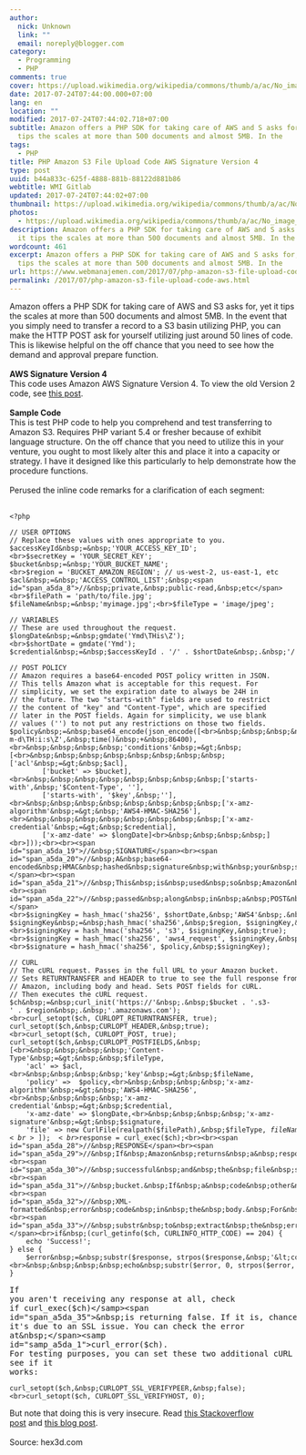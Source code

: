 ```yaml
---
author:
  nick: Unknown
  link: ""
  email: noreply@blogger.com
category:
  - Programming
  - PHP
comments: true
cover: https://upload.wikimedia.org/wikipedia/commons/thumb/a/ac/No_image_available.svg/2048px-No_image_available.svg.png
date: 2017-07-24T07:44:00.000+07:00
lang: en
location: ""
modified: 2017-07-24T07:44:02.718+07:00
subtitle: Amazon offers a PHP SDK for taking care of AWS and S asks for, yet it
  tips the scales at more than 500 documents and almost 5MB. In the
tags:
  - PHP
title: PHP Amazon S3 File Upload Code AWS Signature Version 4
type: post
uuid: b44a833c-625f-4888-881b-88122d881b86
webtitle: WMI Gitlab
updated: 2017-07-24T07:44:02+07:00
thumbnail: https://upload.wikimedia.org/wikipedia/commons/thumb/a/ac/No_image_available.svg/2048px-No_image_available.svg.png
photos:
  - https://upload.wikimedia.org/wikipedia/commons/thumb/a/ac/No_image_available.svg/2048px-No_image_available.svg.png
description: Amazon offers a PHP SDK for taking care of AWS and S asks for, yet
  it tips the scales at more than 500 documents and almost 5MB. In the
wordcount: 461
excerpt: Amazon offers a PHP SDK for taking care of AWS and S asks for, yet it
  tips the scales at more than 500 documents and almost 5MB. In the
url: https://www.webmanajemen.com/2017/07/php-amazon-s3-file-upload-code-aws.html
permalink: /2017/07/php-amazon-s3-file-upload-code-aws.html
---
```


<span id="span_a5da_0">Amazon offers a PHP SDK for taking care of AWS and S3 asks for, yet it tips the scales at more than 500 documents and almost 5MB. In the event that you simply need to transfer a record to a S3 basin utilizing PHP, you can make the HTTP POST ask for yourself utilizing just around 50 lines of code. This is likewise helpful on the off chance that you need to see how the demand and approval prepare function.</span><br><br id="br_a5da_1"><b id="b_a5da_0">AWS Signature Version 4</b><br><span id="span_a5da_1">This code uses Amazon AWS Signature Version 4. To view the old Version 2 code, see&nbsp;</span><a href="https://www.h3xed.com/programming/simple-php-code-for-uploading-a-file-to-an-amazon-s3-bucket" id="a_a5da_0" rel="noopener noreferer nofollow">this post</a><span id="span_a5da_2">.</span><br><br id="br_a5da_4"><b id="b_a5da_1">Sample Code</b><br>This is test PHP code to help you comprehend and test transferring to Amazon S3. Requires PHP variant 5.4 or fresher because of exhibit language structure. On the off chance that you need to utilize this in your venture, you ought to most likely alter this and place it into a capacity or strategy. I have it designed like this particularly to help demonstrate how the procedure functions.<br><br>Perused the inline code remarks for a clarification of each segment:<br><br id="br_a5da_9"><pre><code id="code_a5da_0">&lt;?php<br><br><span id="span_a5da_5">//&nbsp;USER&nbsp;OPTIONS</span><br><span id="span_a5da_6">//&nbsp;Replace&nbsp;these&nbsp;values&nbsp;with&nbsp;ones&nbsp;appropriate&nbsp;to&nbsp;you.</span><br>$accessKeyId&nbsp;=&nbsp;'YOUR_ACCESS_KEY_ID';<br>$secretKey&nbsp;=&nbsp;'YOUR_SECRET_KEY';<br>$bucket&nbsp;=&nbsp;'YOUR_BUCKET_NAME';<br>$region&nbsp;=&nbsp;'BUCKET_AMAZON_REGION';&nbsp;<span id="span_a5da_7">//&nbsp;us-west-2,&nbsp;us-east-1,&nbsp;etc</span><br>$acl&nbsp;=&nbsp;'ACCESS_CONTROL_LIST';&nbsp;<span id="span_a5da_8">//&nbsp;private,&nbsp;public-read,&nbsp;etc</span><br>$filePath&nbsp;=&nbsp;'path/to/file.jpg';<br>$fileName&nbsp;=&nbsp;'myimage.jpg';<br>$fileType&nbsp;=&nbsp;'image/jpeg';<br><br><span id="span_a5da_9">//&nbsp;VARIABLES</span><br><span id="span_a5da_10">//&nbsp;These&nbsp;are&nbsp;used&nbsp;throughout&nbsp;the&nbsp;request.</span><br>$longDate&nbsp;=&nbsp;gmdate('Ymd\THis\Z');<br>$shortDate&nbsp;=&nbsp;gmdate('Ymd');<br>$credential&nbsp;=&nbsp;$accessKeyId&nbsp;.&nbsp;'/'&nbsp;.&nbsp;$shortDate&nbsp;.&nbsp;'/'&nbsp;.&nbsp;$region&nbsp;.&nbsp;'/s3/aws4_request';<br><br><span id="span_a5da_11">//&nbsp;POST&nbsp;POLICY</span><br><span id="span_a5da_12">//&nbsp;Amazon&nbsp;requires&nbsp;a&nbsp;base64-encoded&nbsp;POST&nbsp;policy&nbsp;written&nbsp;in&nbsp;JSON.</span><br><span id="span_a5da_13">//&nbsp;This&nbsp;tells&nbsp;Amazon&nbsp;what&nbsp;is&nbsp;acceptable&nbsp;for&nbsp;this&nbsp;request.&nbsp;For</span><br><span id="span_a5da_14">//&nbsp;simplicity,&nbsp;we&nbsp;set&nbsp;the&nbsp;expiration&nbsp;date&nbsp;to&nbsp;always&nbsp;be&nbsp;24H&nbsp;in&nbsp;</span><br><span id="span_a5da_15">//&nbsp;the&nbsp;future.&nbsp;The&nbsp;two&nbsp;"starts-with"&nbsp;fields&nbsp;are&nbsp;used&nbsp;to&nbsp;restrict</span><br><span id="span_a5da_16">//&nbsp;the&nbsp;content&nbsp;of&nbsp;"key"&nbsp;and&nbsp;"Content-Type",&nbsp;which&nbsp;are&nbsp;specified</span><br><span id="span_a5da_17">//&nbsp;later&nbsp;in&nbsp;the&nbsp;POST&nbsp;fields.&nbsp;Again&nbsp;for&nbsp;simplicity,&nbsp;we&nbsp;use&nbsp;blank</span><br><span id="span_a5da_18">//&nbsp;values&nbsp;('')&nbsp;to&nbsp;not&nbsp;put&nbsp;any&nbsp;restrictions&nbsp;on&nbsp;those&nbsp;two&nbsp;fields.</span><br>$policy&nbsp;=&nbsp;base64_encode(json_encode([<br>&nbsp;&nbsp;&nbsp;&nbsp;'expiration'&nbsp;=&gt;&nbsp;gmdate('Y-m-d\TH:i:s\Z',&nbsp;time()&nbsp;+&nbsp;86400),<br>&nbsp;&nbsp;&nbsp;&nbsp;'conditions'&nbsp;=&gt;&nbsp;[<br>&nbsp;&nbsp;&nbsp;&nbsp;&nbsp;&nbsp;&nbsp;&nbsp;['acl'&nbsp;=&gt;&nbsp;$acl],<br>&nbsp;&nbsp;&nbsp;&nbsp;&nbsp;&nbsp;&nbsp;&nbsp;['bucket'&nbsp;=&gt;&nbsp;$bucket],<br>&nbsp;&nbsp;&nbsp;&nbsp;&nbsp;&nbsp;&nbsp;&nbsp;['starts-with',&nbsp;'$Content-Type',&nbsp;''],<br>&nbsp;&nbsp;&nbsp;&nbsp;&nbsp;&nbsp;&nbsp;&nbsp;['starts-with',&nbsp;'$key',&nbsp;''],<br>&nbsp;&nbsp;&nbsp;&nbsp;&nbsp;&nbsp;&nbsp;&nbsp;['x-amz-algorithm'&nbsp;=&gt;&nbsp;'AWS4-HMAC-SHA256'],<br>&nbsp;&nbsp;&nbsp;&nbsp;&nbsp;&nbsp;&nbsp;&nbsp;['x-amz-credential'&nbsp;=&gt;&nbsp;$credential],<br>&nbsp;&nbsp;&nbsp;&nbsp;&nbsp;&nbsp;&nbsp;&nbsp;['x-amz-date'&nbsp;=&gt;&nbsp;$longDate]<br>&nbsp;&nbsp;&nbsp;&nbsp;]<br>]));<br><br><span id="span_a5da_19">//&nbsp;SIGNATURE</span><br><span id="span_a5da_20">//&nbsp;A&nbsp;base64-encoded&nbsp;HMAC&nbsp;hashed&nbsp;signature&nbsp;with&nbsp;your&nbsp;secret&nbsp;key.</span><br><span id="span_a5da_21">//&nbsp;This&nbsp;is&nbsp;used&nbsp;so&nbsp;Amazon&nbsp;can&nbsp;verify&nbsp;your&nbsp;request,&nbsp;and&nbsp;will&nbsp;be</span><br><span id="span_a5da_22">//&nbsp;passed&nbsp;along&nbsp;in&nbsp;a&nbsp;POST&nbsp;field&nbsp;later.</span><br>$signingKey&nbsp;=&nbsp;hash_hmac('sha256',&nbsp;$shortDate,&nbsp;'AWS4'&nbsp;.&nbsp;$secretKey,&nbsp;true);<br>$signingKey&nbsp;=&nbsp;hash_hmac('sha256',&nbsp;$region,&nbsp;$signingKey,&nbsp;true);<br>$signingKey&nbsp;=&nbsp;hash_hmac('sha256',&nbsp;'s3',&nbsp;$signingKey,&nbsp;true);<br>$signingKey&nbsp;=&nbsp;hash_hmac('sha256',&nbsp;'aws4_request',&nbsp;$signingKey,&nbsp;true);<br>$signature&nbsp;=&nbsp;hash_hmac('sha256',&nbsp;$policy,&nbsp;$signingKey);<br><br><span id="span_a5da_23">//&nbsp;CURL</span><br><span id="span_a5da_24">//&nbsp;The&nbsp;cURL&nbsp;request.&nbsp;Passes&nbsp;in&nbsp;the&nbsp;full&nbsp;URL&nbsp;to&nbsp;your&nbsp;Amazon&nbsp;bucket.</span><br><span id="span_a5da_25">//&nbsp;Sets&nbsp;RETURNTRANSFER&nbsp;and&nbsp;HEADER&nbsp;to&nbsp;true&nbsp;to&nbsp;see&nbsp;the&nbsp;full&nbsp;response&nbsp;from</span><br><span id="span_a5da_26">//&nbsp;Amazon,&nbsp;including&nbsp;body&nbsp;and&nbsp;head.&nbsp;Sets&nbsp;POST&nbsp;fields&nbsp;for&nbsp;cURL.</span><br><span id="span_a5da_27">//&nbsp;Then&nbsp;executes&nbsp;the&nbsp;cURL&nbsp;request.</span><br>$ch&nbsp;=&nbsp;curl_init('https://'&nbsp;.&nbsp;$bucket&nbsp;.&nbsp;'.s3-'&nbsp;.&nbsp;$region&nbsp;.&nbsp;'.amazonaws.com');<br>curl_setopt($ch,&nbsp;CURLOPT_RETURNTRANSFER,&nbsp;true);<br>curl_setopt($ch,&nbsp;CURLOPT_HEADER,&nbsp;true);<br>curl_setopt($ch,&nbsp;CURLOPT_POST,&nbsp;true);<br>curl_setopt($ch,&nbsp;CURLOPT_POSTFIELDS,&nbsp;[<br>&nbsp;&nbsp;&nbsp;&nbsp;'Content-Type'&nbsp;=&gt;&nbsp;&nbsp;$fileType,<br>&nbsp;&nbsp;&nbsp;&nbsp;'acl'&nbsp;=&gt;&nbsp;$acl,<br>&nbsp;&nbsp;&nbsp;&nbsp;'key'&nbsp;=&gt;&nbsp;$fileName,<br>&nbsp;&nbsp;&nbsp;&nbsp;'policy'&nbsp;=&gt;&nbsp;&nbsp;$policy,<br>&nbsp;&nbsp;&nbsp;&nbsp;'x-amz-algorithm'&nbsp;=&gt;&nbsp;'AWS4-HMAC-SHA256',<br>&nbsp;&nbsp;&nbsp;&nbsp;'x-amz-credential'&nbsp;=&gt;&nbsp;$credential,<br>&nbsp;&nbsp;&nbsp;&nbsp;'x-amz-date'&nbsp;=&gt;&nbsp;$longDate,<br>&nbsp;&nbsp;&nbsp;&nbsp;'x-amz-signature'&nbsp;=&gt;&nbsp;$signature,<br>&nbsp;&nbsp;&nbsp;&nbsp;'file'&nbsp;=&gt;&nbsp;new&nbsp;CurlFile(realpath($filePath),&nbsp;$fileType,&nbsp;$fileName)<br>]);<br>$response&nbsp;=&nbsp;curl_exec($ch);<br><br><span id="span_a5da_28">//&nbsp;RESPONSE</span><br><span id="span_a5da_29">//&nbsp;If&nbsp;Amazon&nbsp;returns&nbsp;a&nbsp;response&nbsp;code&nbsp;of&nbsp;204,&nbsp;the&nbsp;request&nbsp;was</span><br><span id="span_a5da_30">//&nbsp;successful&nbsp;and&nbsp;the&nbsp;file&nbsp;should&nbsp;be&nbsp;sitting&nbsp;in&nbsp;your&nbsp;Amazon&nbsp;S3</span><br><span id="span_a5da_31">//&nbsp;bucket.&nbsp;If&nbsp;a&nbsp;code&nbsp;other&nbsp;than&nbsp;204&nbsp;is&nbsp;returned,&nbsp;there&nbsp;will&nbsp;be&nbsp;an</span><br><span id="span_a5da_32">//&nbsp;XML-formatted&nbsp;error&nbsp;code&nbsp;in&nbsp;the&nbsp;body.&nbsp;For&nbsp;simplicity,&nbsp;we&nbsp;use</span><br><span id="span_a5da_33">//&nbsp;substr&nbsp;to&nbsp;extract&nbsp;the&nbsp;error&nbsp;code&nbsp;and&nbsp;output&nbsp;it.</span><br>if&nbsp;(curl_getinfo($ch,&nbsp;CURLINFO_HTTP_CODE)&nbsp;==&nbsp;204)&nbsp;{<br>&nbsp;&nbsp;&nbsp;&nbsp;echo&nbsp;'Success!';<br>}&nbsp;else&nbsp;{<br>&nbsp;&nbsp;&nbsp;&nbsp;$error&nbsp;=&nbsp;substr($response,&nbsp;strpos($response,&nbsp;'&lt;code&gt;')&nbsp;+&nbsp;6);<br>&nbsp;&nbsp;&nbsp;&nbsp;echo&nbsp;substr($error,&nbsp;0,&nbsp;strpos($error,&nbsp;'&lt;/code&gt;'));<br>}</code></pre><pre><span id="span_a5da_34">If you aren't receiving any response at all, check if&nbsp;</span><samp id="samp_a5da_0">curl_exec($ch)</samp><span id="span_a5da_35">&nbsp;is returning false. If it is, chances are it's due to an SSL issue. You can check the error at&nbsp;</span><samp id="samp_a5da_1">curl_error($ch)</samp><span id="span_a5da_36">. For testing purposes, you can set these two additional cURL options and see if it works:</span></pre><pre><code id="code_a5da_1">curl_setopt($ch,&nbsp;CURLOPT_SSL_VERIFYPEER,&nbsp;false);<br>curl_setopt($ch,&nbsp;CURLOPT_SSL_VERIFYHOST,&nbsp;0);</code></pre><span id="span_a5da_37">But note that doing this is very insecure. Read&nbsp;</span><a href="http://stackoverflow.com/questions/21195530/does-turning-off-curlopt-ssl-verifypeer-in-curl-make-transmission-insecure" id="a_a5da_1" target="_blank" rel="noopener noreferer nofollow">this Stackoverflow post</a><span id="span_a5da_38">&nbsp;and&nbsp;</span><a href="http://unitstep.net/blog/2009/05/05/using-curl-in-php-to-access-https-ssltls-protected-sites/" id="a_a5da_2" target="_blank" rel="noopener noreferer nofollow">this blog post</a><span id="span_a5da_39">.</span><br><br>Source: hex3d.com